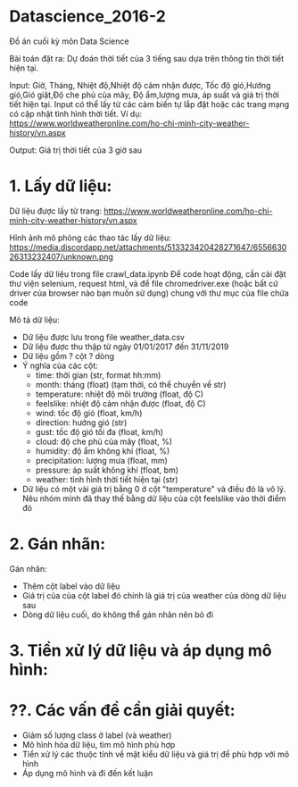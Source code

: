 # Datascience_2016-2
Đồ án cuối kỳ môn Data Science

Bài toán đặt ra: Dự đoán thời tiết của 3 tiếng sau dựa trên thông tin thời tiết hiện tại.

Input: Giờ, Tháng, Nhiệt độ,Nhiệt độ cảm nhận được, Tốc độ gió,Hướng gió,Gió giật,Độ che phủ của mây, Độ ẩm,lượng mưa, áp suất và giá trị thời tiết hiện tại. Input có thể lấy từ các cảm biến tự lắp đặt hoặc các trang mạng có cập nhật tình hình thời tiết. Ví dụ: https://www.worldweatheronline.com/ho-chi-minh-city-weather-history/vn.aspx

Output: Giá trị thời tiết của 3 giờ sau

# 1. Lấy dữ liệu:

Dữ liệu được lấy từ trang: https://www.worldweatheronline.com/ho-chi-minh-city-weather-history/vn.aspx

Hỉnh ảnh mô phỏng các thao tác lấy dữ liệu:
https://media.discordapp.net/attachments/513323420428271647/655663026313232407/unknown.png

Code lấy dữ liệu trong file crawl_data.ipynb
Để code hoạt động, cần cài đặt thư viện selenium, request html, và để file chromedriver.exe (hoặc bất cứ driver của browser nào bạn muốn sử dụng) chung với thư mục của file chứa code

Mô tả dữ liệu:
- Dữ liệu được lưu trong file weather_data.csv
- Dữ liệu được thu thập từ ngày 01/01/2017 đến 31/11/2019
- Dữ liệu gồm ? cột ? dòng
- Ý nghĩa của các cột:
    - time: thời gian (str, format hh:mm)
    - month: tháng (float) (tạm thời, có thể chuyển về str)
    - temperature: nhiệt độ môi trường (float, độ C)
    - feelslike: nhiệt độ cảm nhận được (float, độ C)
    - wind: tốc độ gió (float, km/h)
    - direction: hướng gió (str)
    - gust: tốc độ gió tối đa (float, km/h)
    - cloud: độ che phủ của mây (float, %)
    - humidity: độ ẩm không khí (float, %)
    - precipitation: lượng mưa (float, mm)
    - pressure: áp suất không khí (float, bm)
    - weather: tình hình thời tiết hiện tại (str)   
-   Dữ liệu có một vài giá trị bằng 0 ở cột "temperature" và điều đó là vô lý. Nêu nhóm mình đã thay thế bằng dữ liệu của cột feelslike vào thời điểm đó
# 2. Gán nhãn:
Gán nhãn:
- Thêm cột label vào dữ liệu
- Giá trị của của cột label đó chính là giá trị của weather của dòng dữ liệu sau
- Dòng dữ liệu cuối, do không thể gán nhãn nên bỏ đi
 
# 3. Tiền xử lý dữ liệu và áp dụng mô hình:
# ??. Các vấn đề cần giải quyết:
- Giảm số lượng class ở label (và weather)
- Mô hình hóa dữ liệu, tìm mô hình phù hợp
- Tiền xử lý các thuộc tính về mặt kiểu dữ liệu và giá trị để phù hợp với mô hình
- Áp dụng mô hình và đi đến kết luận
